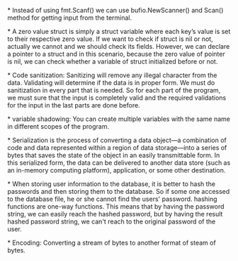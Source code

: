 \* Instead of using fmt.Scanf() we can use bufio.NewScanner() and Scan() method for getting input from the terminal.

\* A zero value struct is simply a struct variable where each key’s value is set to their respective zero value. If we want to check if struct is nil or not, actually we cannot and we should check its fields. However, we can declare a pointer to a struct and in this scenario, because the zero value of pointer is nil, we can check whether a variable of struct initialized before or not.

\* Code sanitization: Sanitizing will remove any illegal character from the data.
Validating will determine if the data is in proper form. We must do sanitization 
in every part that is needed. So for each part of the program, we must sure that 
the input is completely valid and the required validations for the input in the
last parts are done before.

\* variable shadowing: You can create multiple variables with the same name
in different scopes of the program.

\* Serialization is the process of converting a data object—a combination of
code and data represented within a region of data storage—into a series of
bytes that saves the state of the object in an easily transmittable form. 
In this serialized form, the data can be delivered to another data store 
(such as an in-memory computing platform), application, or some other 
destination.

\* When storing user information to the database, it is better to hash the passwords
and then storing them to the database. So if some one accessed to the database file,
he or she cannot find the users' password. hashing functions are one-way functions.
This means that by having the password string, we can easily reach the hashed 
password, but by having the result hashed password string, we can't reach to the
original password of the user.

\* Encoding: Converting a stream of bytes to another format of steam of bytes.

